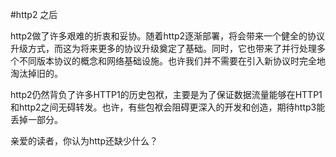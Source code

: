 #http2 之后

http2做了许多艰难的折衷和妥协。随着http2逐渐部署，将会带来一个健全的协议升级方式，而这为将来更多的协议升级奠定了基础。同时，它也带来了并行处理多个不同版本协议的概念和网络基础设施。也许我们并不需要在引入新协议时完全地淘汰掉旧的。

http2仍然背负了许多HTTP1的历史包袱，主要是为了保证数据流量能够在HTTP1和http2之间无碍转发。也许，有些包袱会阻碍更深入的开发和创造，期待http3能丢掉一部分。

亲爱的读者，你认为http还缺少什么？
